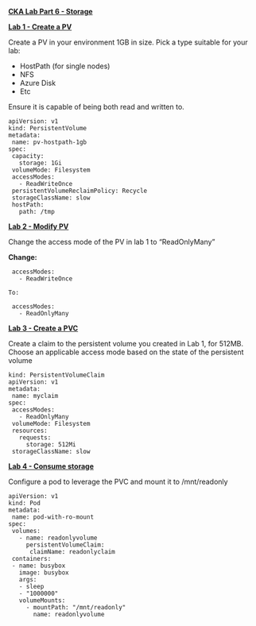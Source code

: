 
**<span style="text-decoration:underline;">CKA Lab Part 6 - Storage</span>**

**<span style="text-decoration:underline;">Lab 1 - Create a PV</span>**

Create a PV in your environment 1GB in size. Pick a type suitable for your lab:



*   HostPath (for single nodes)
*   NFS
*   Azure Disk
*   Etc

Ensure it is capable of being both read and written to.


```
apiVersion: v1
kind: PersistentVolume
metadata:
 name: pv-hostpath-1gb
spec:
 capacity:
   storage: 1Gi
 volumeMode: Filesystem
 accessModes:
   - ReadWriteOnce
 persistentVolumeReclaimPolicy: Recycle
 storageClassName: slow
 hostPath:
   path: /tmp
```


**<span style="text-decoration:underline;">Lab 2 - Modify PV</span>**

Change the access mode of the PV in lab 1 to “ReadOnlyMany”

**Change:**


```
 accessModes:
   - ReadWriteOnce

To:

 accessModes:
   - ReadOnlyMany
```


**<span style="text-decoration:underline;">Lab 3 - Create a PVC</span>**

Create a claim to the persistent volume you created in Lab 1, for 512MB. Choose an applicable access mode based on the state of the persistent volume


```
kind: PersistentVolumeClaim
apiVersion: v1
metadata:
 name: myclaim
spec:
 accessModes:
   - ReadOnlyMany
 volumeMode: Filesystem
 resources:
   requests:
     storage: 512Mi
 storageClassName: slow
```


**<span style="text-decoration:underline;">Lab 4 - Consume storage</span>**

Configure a pod to leverage the PVC and mount it to /mnt/readonly


```
apiVersion: v1
kind: Pod
metadata:
 name: pod-with-ro-mount
spec:
 volumes:
   - name: readonlyvolume
     persistentVolumeClaim:
      claimName: readonlyclaim
 containers:
 - name: busybox
   image: busybox
   args:
   - sleep
   - "1000000"
   volumeMounts:
     - mountPath: "/mnt/readonly"
       name: readonlyvolume

